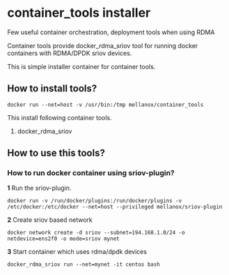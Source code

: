 # container_tools installer
Few useful container orchestration, deployment tools when using RDMA

Container tools provide docker_rdma_sriov tool for running docker containers with RDMA/DPDK sriov devices.

This is simple installer container for container tools.

## How to install tools?
```
docker run --net=host -v /usr/bin:/tmp mellanox/container_tools
```
This install following container tools.
1. docker_rdma_sriov

## How to use this tools?

### How to run docker container using sriov-plugin?

**1** Run the sriov-plugin.
```
docker run -v /run/docker/plugins:/run/docker/plugins -v /etc/docker:/etc/docker --net=host --privileged mellanox/sriov-plugin
```
**2** Create sriov based network
```
docker network create -d sriov --subnet=194.168.1.0/24 -o netdevice=ens2f0 -o mode=sriov mynet
```
**3** Start container which uses rdma/dpdk devices
```
docker_rdma_sriov run --net=mynet -it centos bash
```
